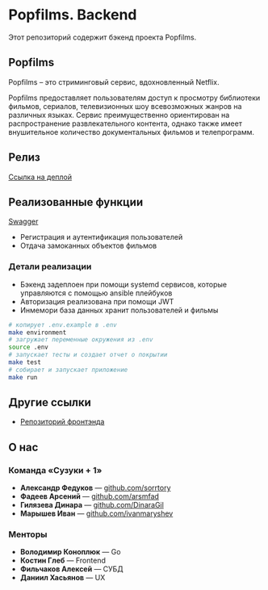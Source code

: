 # Popfilms. Backend

Этот репозиторий содержит бэкенд проекта Popfilms.

## Popfilms

Popfilms – это стриминговый сервис, вдохновленный Netflix.

Popfilms предоставляет пользователям доступ к просмотру библиотеки фильмов, сериалов, телевизионных шоу всевозможных жанров на различных языках. Сервис преимущественно ориентирован на распространение развлекательного контента, однако также имеет внушительное количество документальных фильмов и телепрограмм.

## Релиз

[Ссылка на деплой](http://217.16.18.125/)

## Реализованные функции

[Swagger](http://217.16.18.125/docs/)

- Регистрация и аутентификация пользователей
- Отдача замоканных объектов фильмов

### Детали реализации

- Бэкенд задеплоен при помощи systemd сервисов, которые управляются с помощью ansible плейбуков
- Авторизация реализована при помощи JWT
- Инмемори база данных хранит пользователей и фильмы

```bash
# копирует .env.example в .env
make environment
# загружает переменные окружения из .env
source .env
# запускает тесты и создает отчет о покрытии
make test
# собирает и запускает приложение
make run
```

## Другие ссылки

- [Репозиторий фронтэнда](https://github.com/frontend-park-mail-ru/2025_2_Suzuki_plus_one/)

## О нас

### Команда «Сузуки + 1»

- **Александр Федуков** — [github.com/sorrtory](https://github.com/sorrtory)
- **Фадеев Арсений** — [github.com/arsmfad](https://github.com/arsmfad)
- **Гилязева Динара** — [github.com/DinaraGil](https://github.com/DinaraGil)
- **Марышев Иван** — [github.com/ivanmaryshev](https://github.com/ivanmaryshev)

### Менторы

- **Володимир Коноплюк** — Go
- **Костин Глеб** — Frontend
- **Фильчаков Алексей** — СУБД
- **Даниил Хасьянов** — UX
